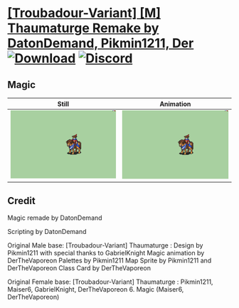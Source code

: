# [\[Troubadour-Variant\] \[M\] Thaumaturge Remake by DatonDemand, Pikmin1211, Der](./) [![Download](https://img.shields.io/badge/Download--red?style=social&logo=github)](https://minhaskamal.github.io/DownGit/#/home?url=https://github.com/Klokinator/FE-Repo/tree/main/Battle%20Animations%2FMounted%20-%20Valks%2C%20MKs%2C%20Magi%2F%5BTroubadour-Variant%5D%20%5BM%5D%20Thaumaturge%20Remake%20by%20DatonDemand%2C%20Pikmin1211%2C%20Der%2F6.%20Magic) [![Discord](https://img.shields.io/badge/Discord--blue?style=social&logo=discord)](https://discord.gg/C7VNGnyTPA)

## Magic

| Still | Animation |
| :---: | :-------: |
| ![Magic still](./Magic_000.png) | ![Magic](./Magic.gif) |

## Credit

Magic remade by DatonDemand

Scripting by DatonDemand

Original Male base:
[Troubadour-Variant] Thaumaturge : Design by Pikmin1211 with special thanks to GabrielKnight Magic animation by DerTheVaporeon Palettes by Pikmin1211 Map Sprite by Pikmin1211 and DerTheVaporeon Class Card by DerTheVaporeon

Original Female base:
[Troubadour-Variant] Thaumaturge : Pikmin1211, Maiser6, GabrielKnight, DerTheVaporeon 6. Magic (Maiser6, DerTheVaporeon)
